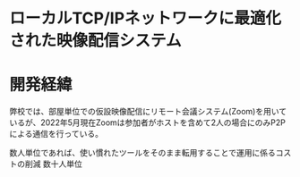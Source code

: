 # ローカルTCP/IPネットワークに最適化された映像配信システム

# 開発経緯

弊校では、部屋単位での仮設映像配信にリモート会議システム(Zoom)を用いているが、2022年5月現在Zoomは参加者がホストを含めて2人の場合にのみP2Pによる通信を行っている。

数人単位であれば、使い慣れたツールをそのまま転用することで運用に係るコストの削減
数十人単位